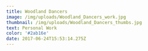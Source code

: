 ```yaml
---
title: Woodland Dancers
image: /img/uploads/Woodland_Dancers_work.jpg
thumbnail: /img/uploads/Woodland_Dancers_thumbs.jpg
text: Personal Work
color: '#2ab16e'
date: 2017-06-24T15:53:14.275Z
---
```




